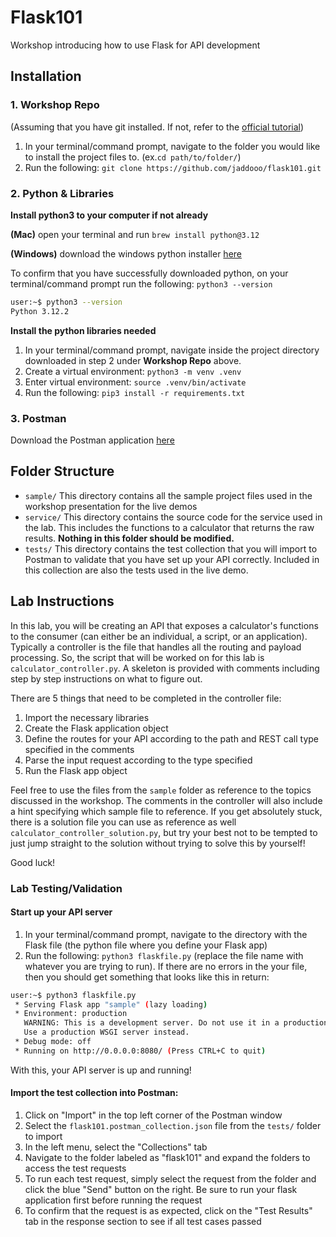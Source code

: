 # Flask101

Workshop introducing how to use Flask for API development

## Installation

### 1. Workshop Repo
(Assuming that you have git installed. If not, refer to the [official tutorial](https://git-scm.com/book/en/v2/Getting-Started-Installing-Git))


1. In your terminal/command prompt, navigate to the folder you would like to install the project files to. (ex.`cd path/to/folder/`) 
2. Run the following: `git clone https://github.com/jaddooo/flask101.git`


### 2. Python & Libraries
**Install python3 to your computer if not already**

**(Mac)** open your terminal and run `brew install python@3.12`

**(Windows)** download the windows python installer [here](https://www.python.org/ftp/python/3.7.7/python-3.7.7-amd64.exe)

To confirm that you have successfully downloaded python, on your terminal/command prompt run the following: `python3 --version`
```bash
user:~$ python3 --version
Python 3.12.2
```

**Install the python libraries needed**
1. In your terminal/command prompt, navigate inside the project directory downloaded in step 2 under **Workshop Repo** above. 
2. Create a virtual environment: `python3 -m venv .venv`
3. Enter virtual environment: `source .venv/bin/activate`
4. Run the following: `pip3 install -r requirements.txt`


### 3. Postman
Download the Postman application [here](https://www.postman.com/downloads/)



## Folder Structure

- `sample/` This directory contains all the sample project files used in the workshop presentation for the live demos
- `service/` This directory contains the source code for the service used in the lab. This includes the functions to a calculator that returns the raw results. **Nothing in this folder should be modified.**
- `tests/` This directory contains the test collection that you will import to Postman to validate that you have set up your API correctly. Included in this collection are also the tests used in the live demo. 


## Lab Instructions
In this lab, you will be creating an API that exposes a calculator's functions to the consumer (can either be an individual, a script, or an application). Typically a controller is the file that handles all the routing and payload processing. So, the script that will be worked on for this lab is `calculator_controller.py`. A skeleton is provided with comments including step by step instructions on what to figure out. 

There are 5 things that need to be completed in the controller file:
1. Import the necessary libraries
2. Create the Flask application object
3. Define the routes for your API according to the path and REST call type specified in the comments
4. Parse the input request according to the type specified
5. Run the Flask app object


Feel free to use the files from the `sample` folder as reference to the topics discussed in the workshop. The comments in the controller will also include a hint specifying which sample file to reference. If you get absolutely stuck, there is a solution file you can use as reference as well `calculator_controller_solution.py`, but try your best not to be tempted to just jump straight to the solution without trying to solve this by yourself!

Good luck!

### Lab Testing/Validation

#### Start up your API server
1. In your terminal/command prompt, navigate to the directory with the Flask file (the python file where you define your Flask app)
2. Run the following: `python3 flaskfile.py` (replace the file name with whatever you are trying to run). If there are no errors in the your file, then you should get something that looks like this in return:
```bash
user:~$ python3 flaskfile.py
 * Serving Flask app "sample" (lazy loading)
 * Environment: production
   WARNING: This is a development server. Do not use it in a production deployment.
   Use a production WSGI server instead.
 * Debug mode: off
 * Running on http://0.0.0.0:8080/ (Press CTRL+C to quit)

```
With this, your API server is up and running! 

#### Import the test collection into Postman:

1. Click on "Import" in the top left corner of the Postman window
2. Select the `flask101.postman_collection.json` file from the `tests/` folder to import
3. In the left menu, select the "Collections" tab
4. Navigate to the folder labeled as "flask101" and expand the folders to access the test requests
5. To run each test request, simply select the request from the folder and click the blue "Send" button on the right. Be sure to run your flask application first before running the request
6. To confirm that the request is as expected, click on the "Test Results" tab in the response section to see if all test cases passed

